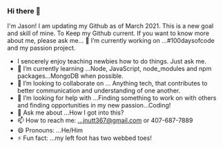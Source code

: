### Hi there 👋
I'm Jason! I am updating my Github as of March 2021. 
This is a new goal and skill of mine. To Keep my Github current. If you want to know more about me, please ask me...
🔭 I’m currently working on ...#100daysofcode and my passion project.
- I sencerely enjoy teaching newbies how to do things. Just ask me.          
- 🌱 I’m currently learning ...Node, JavaScript, node_modules and npm packages...MongoDB when possible.
- 👯 I’m looking to collaborate on ... Anything tech, that contributes to better communication and understanding of one another.
- 🤔 I’m looking for help with ...Finding something to work on with others and finding opportunities in my new passion...Coding!
- 💬 Ask me about ...How I got into this?
- 📫 How to reach me: ...jnutt367@gmail.com or 407-687-7889
- 😄 Pronouns: ...He/Him
- ⚡ Fun fact: ...my left foot has two webbed toes! 
<!--
**jnutt367/jnutt367** is a ✨ _special_ ✨ repository because its `README.md` (this file) appears on your GitHub profile.

Here are some ideas to get you started:

- 
-->

